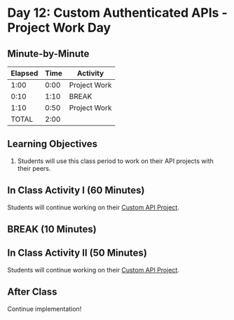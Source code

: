 # Day 12: Custom Authenticated APIs - Project Work Day

## Minute-by-Minute

| **Elapsed** | **Time**  | **Activity**              |
| ----------- | --------- | ------------------------- |
| 1:00        | 0:00      | Project Work              |
| 0:10        | 1:10      | BREAK                     |
| 1:10        | 0:50      | Project Work              |
| TOTAL       | 2:00      |                           |

## Learning Objectives

1. Students will use this class period to work on their API projects with their peers.

## In Class Activity I (60 Minutes)

Students will continue working on their [Custom API Project](../Projects/02-Custom-API-Project.md).

## BREAK (10 Minutes)

## In Class Activity II (50 Minutes)

Students will continue working on their [Custom API Project](../Projects/02-Custom-API-Project.md).

## After Class

Continue implementation!
